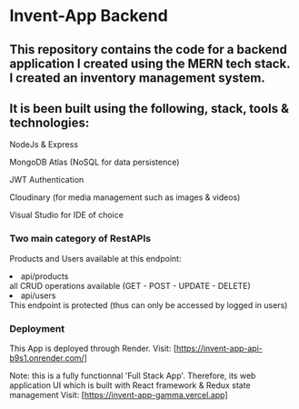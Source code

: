 # Invent-App Backend

## This repository contains the code for a backend application I created using the MERN tech stack. I created an inventory management system. 

## It is been built using the following, stack, tools & technologies:

NodeJs & Express

MongoDB Atlas (NoSQL for data persistence)

JWT Authentication

Cloudinary (for media management such as images & videos)

Visual Studio for IDE of choice

### Two main category of RestAPIs

Products and Users available at this endpoint:

<li>api/products</li>  
  all CRUD operations available (GET - POST - UPDATE - DELETE)

<li>api/users</li>
 This endpoint is protected (thus can only be accessed by logged in users)

### Deployment

This App is deployed through Render.
Visit: [https://invent-app-api-b9s1.onrender.com/]

Note: this is a fully functionnal 'Full Stack App'. Therefore, its web application UI which is built with React framework & Redux state management
Visit: [https://invent-app-gamma.vercel.app]
